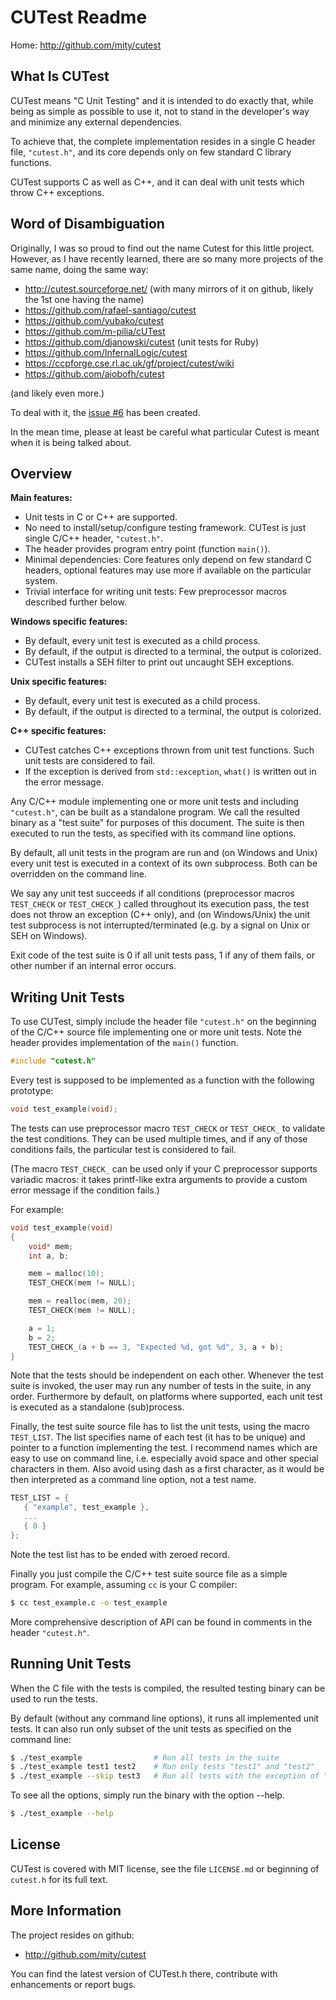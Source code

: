 # CUTest Readme

Home: http://github.com/mity/cutest


## What Is CUTest

CUTest means "C Unit Testing" and it is intended to do exactly that, while
being as simple as possible to use it, not to stand in the developer's way
and minimize any external dependencies.

To achieve that, the complete implementation resides in a single C header file,
`"cutest.h"`, and its core depends only on few standard C library functions.

CUTest supports C as well as C++, and it can deal with unit tests which throw
C++ exceptions.


## Word of Disambiguation

Originally, I was so proud to find out the name Cutest for this little project.
However, as I have recently learned, there are so many more projects of the
same name, doing the same way:

 * http://cutest.sourceforge.net/
   (with many mirrors of it on github, likely the 1st one having the name)
 * https://github.com/rafael-santiago/cutest
 * https://github.com/yubako/cutest
 * https://github.com/m-pilia/cUTest
 * https://github.com/djanowski/cutest (unit tests for Ruby)
 * https://github.com/InfernalLogic/cutest
 * https://ccpforge.cse.rl.ac.uk/gf/project/cutest/wiki
 * https://github.com/aiobofh/cutest

(and likely even more.)

To deal with it, the [issue #6](https://github.com/mity/cutest/issues/6) has
been created.

In the mean time, please at least be careful what particular Cutest is meant
when it is being talked about.


## Overview

**Main features:**
* Unit tests in C or C++ are supported.
* No need to install/setup/configure testing framework. CUTest is just single
  C/C++ header, `"cutest.h"`.
* The header provides program entry point (function `main()`).
* Minimal dependencies: Core features only depend on few standard C headers,
  optional features may use more if available on the particular system.
* Trivial interface for writing unit tests: Few preprocessor macros described
  further below.

**Windows specific features:**
* By default, every unit test is executed as a child process.
* By default, if the output is directed to a terminal, the output is colorized.
* CUTest installs a SEH filter to print out uncaught SEH exceptions.

**Unix specific features:**
* By default, every unit test is executed as a child process.
* By default, if the output is directed to a terminal, the output is colorized.

**C++ specific features:**
* CUTest catches C++ exceptions thrown from unit test functions. Such unit
  tests are considered to fail.
* If the exception is derived from `std::exception`, `what()` is written out
  in the error message.

Any C/C++ module implementing one or more unit tests and including `"cutest.h"`,
can be built as a standalone program. We call the resulted binary as a "test
suite" for purposes of this document. The suite is then executed to run the
tests, as specified with its command line options.

By default, all unit tests in the program are run and (on Windows and Unix)
every unit test is executed in a context of its own subprocess. Both can be
overridden on the command line.

We say any unit test succeeds if all conditions (preprocessor macros `TEST_CHECK`
or `TEST_CHECK_`) called throughout its execution pass, the test does not throw
an exception (C++ only), and (on Windows/Unix) the unit test subprocess is not
interrupted/terminated (e.g. by a signal on Unix or SEH on Windows).

Exit code of the test suite is 0 if all unit tests pass, 1 if any of them fails,
or other number if an internal error occurs.


## Writing Unit Tests

To use CUTest, simply include the header file `"cutest.h"` on the beginning of
the C/C++ source file implementing one or more unit tests. Note the header
provides implementation of the `main()` function.

```C
#include "cutest.h"
```

Every test is supposed to be implemented as a function with the following
prototype:

```C
void test_example(void);
```

The tests can use preprocessor macro `TEST_CHECK` or `TEST_CHECK_` to validate the
test conditions. They can be used multiple times, and if any of those conditions
fails, the particular test is considered to fail.

(The macro `TEST_CHECK_` can be used only if your C preprocessor supports variadic
macros: it takes printf-like extra arguments to provide a custom error message
if the condition fails.)

For example:

```C
void test_example(void)
{
    void* mem;
    int a, b;

    mem = malloc(10);
    TEST_CHECK(mem != NULL);

    mem = realloc(mem, 20);
    TEST_CHECK(mem != NULL);

    a = 1;
    b = 2;
    TEST_CHECK_(a + b == 3, "Expected %d, got %d", 3, a + b);
}
```

Note that the tests should be independent on each other. Whenever the test
suite is invoked, the user may run any number of tests in the suite, in any
order. Furthermore by default, on platforms where supported, each unit test
is executed as a standalone (sub)process.

Finally, the test suite source file has to list the unit tests, using the
macro `TEST_LIST`. The list specifies name of each test (it has to be unique)
and pointer to a function implementing the test. I recommend names which are
easy to use on command line, i.e. especially avoid space and other special
characters in them. Also avoid using dash as a first character, as it would
be then interpreted as a command line option, not a test name.

```C
TEST_LIST = {
   { "example", test_example },
   ...
   { 0 }
};
```

Note the test list has to be ended with zeroed record.

Finally you just compile the C/C++ test suite source file as a simple program.
For example, assuming `cc` is your C compiler:

```sh
$ cc test_example.c -o test_example
```

More comprehensive description of API can be found in comments in the header
`"cutest.h"`.


## Running Unit Tests

When the C file with the tests is compiled, the resulted testing binary can be
used to run the tests.

By default (without any command line options), it runs all implemented unit
tests. It can also run only subset of the unit tests as specified on the
command line:

```sh
$ ./test_example                # Run all tests in the suite
$ ./test_example test1 test2    # Run only tests "test1" and "test2"
$ ./test_example --skip test3   # Run all tests with the exception of "test3"
```

To see all the options, simply run the binary with the option --help.

```sh
$ ./test_example --help
```


## License

CUTest is covered with MIT license, see the file `LICENSE.md` or beginning of
`cutest.h` for its full text.


## More Information

The project resides on github:

* http://github.com/mity/cutest

You can find the latest version of CUTest.h there, contribute with enhancements
or report bugs.
